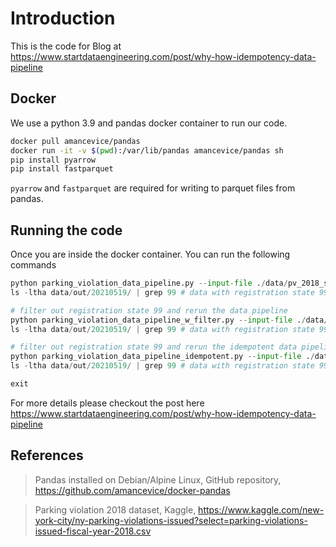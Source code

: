 # Introduction

This is the code for Blog at https://www.startdataengineering.com/post/why-how-idempotency-data-pipeline

## Docker

We use a python 3.9 and pandas docker container to run our code.

```bash
docker pull amancevice/pandas
docker run -it -v $(pwd):/var/lib/pandas amancevice/pandas sh
pip install pyarrow
pip install fastparquet
```

`pyarrow` and `fastparquet` are required for writing to parquet files from pandas.

## Running the code

Once you are inside the docker container. You can run the following commands

```python
python parking_violation_data_pipeline.py --input-file ./data/pv_2018_sample.csv --output-loc ./data/out --run-id 20210519
ls -ltha data/out/20210519/ | grep 99 # data with registration state 99 present

# filter out registration state 99 and rerun the data pipeline
python parking_violation_data_pipeline_w_filter.py --input-file ./data/pv_2018_sample.csv --output-loc ./data/out --run-id 20210519
ls -ltha data/out/20210519/ | grep 99 # data with registration state 99 still present; this is from the previous run and is incorrect

# filter out registration state 99 and rerun the idempotent data pipeline
python parking_violation_data_pipeline_idempotent.py --input-file ./data/pv_2018_sample.csv --output-loc ./data/out --run-id 20210519
ls -ltha data/out/20210519/ | grep 99 # data with registration state 99 not present anymore; this is correct

exit
```

For more details please checkout the post here https://www.startdataengineering.com/post/why-how-idempotency-data-pipeline

## References

> Pandas installed on Debian/Alpine Linux, GitHub repository, https://github.com/amancevice/docker-pandas

> Parking violation 2018 dataset, Kaggle, https://www.kaggle.com/new-york-city/ny-parking-violations-issued?select=parking-violations-issued-fiscal-year-2018.csv
